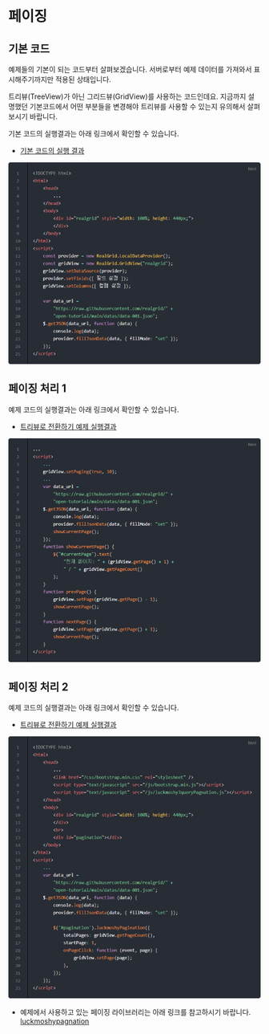 # 페이징

## 기본 코드

예제들의 기본이 되는 코드부터 살펴보겠습니다.
서버로부터 예제 데이터를 가져와서 표시해주기까지만 적용된 상태입니다.

트리뷰(TreeView)가 아닌 그리드뷰(GridView)를 사용하는 코드인데요.
지금까지 설명했던 기본코드에서 어떤 부분들을 변경해야 트리뷰를 사용할 수 있는지 유의해서 살펴보시기 바랍니다.

기본 코드의 실행결과는 아래 링크에서 확인할 수 있습니다.
* [기본 코드의 실행 결과](http://10bun.tv/samples/realgrid2/part-2/04/step-00.html)

![](./code-001.png)


## 페이징 처리 1

예제 코드의 실행결과는 아래 링크에서 확인할 수 있습니다.
* [트리뷰로 전환하기 예제 실행결과](http://10bun.tv/samples/realgrid2/part-2/04/step-01.html)

![](./code-002.png)


## 페이징 처리 2

예제 코드의 실행결과는 아래 링크에서 확인할 수 있습니다.
* [트리뷰로 전환하기 예제 실행결과](http://10bun.tv/samples/realgrid2/part-2/04/step-02.html)

![](./code-003.png)

* 예제에서 사용하고 있는 페이징 라이브러리는 아래 링크를 참고하시기 바랍니다.
[luckmoshypagnation](https://github.com/luckmoshy/luckmoshypagnation.js)
